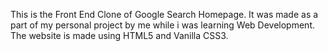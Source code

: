 This is the Front End Clone of Google Search Homepage.
It was made as a part of my personal project by me while i was learning Web Development.
The website is made using HTML5 and Vanilla CSS3.

